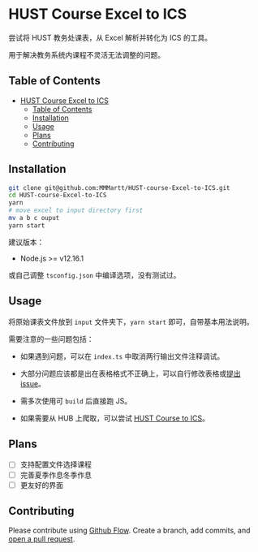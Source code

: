 # HUST Course Excel to ICS

尝试将 HUST 教务处课表，从 Excel 解析并转化为 ICS 的工具。

用于解决教务系统内课程不灵活无法调整的问题。

## Table of Contents

- [HUST Course Excel to ICS](#hust-course-excel-to-ics)
  - [Table of Contents](#table-of-contents)
  - [Installation](#installation)
  - [Usage](#usage)
  - [Plans](#plans)
  - [Contributing](#contributing)

## Installation

```sh
git clone git@github.com:MMMartt/HUST-course-Excel-to-ICS.git
cd HUST-course-Excel-to-ICS
yarn
# move excel to input directory first
mv a b c ouput
yarn start
```

建议版本：

- Node.js >= v12.16.1

或自己调整 `tsconfig.json` 中编译选项，没有测试过。

## Usage

将原始课表文件放到 `input` 文件夹下，`yarn start` 即可，自带基本用法说明。

需要注意的一些问题包括：

- 如果遇到问题，可以在 `index.ts` 中取消两行输出文件注释调试。

- 大部分问题应该都是出在表格格式不正确上，可以自行修改表格或[提出 issue](https://github.com/MMMartt/HUST-course-Excel-to-ICS/issues/new)。

- 需多次使用可 `build` 后直接跑 JS。

- 如果需要从 HUB 上爬取，可以尝试 [HUST Course to ICS](https://github.com/MMMartt/hust-courses-to-ics)。

## Plans

- [ ] 支持配置文件选择课程
- [ ] 完善夏季作息冬季作息
- [ ] 更友好的界面

## Contributing

Please contribute using [Github Flow](https://guides.github.com/introduction/flow/). Create a branch, add commits, and [open a pull request](https://github.com/MMMartt/HUST-course-Excel-to-ICS/compare/).
